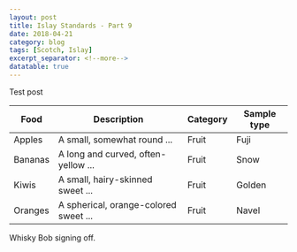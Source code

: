 ```yaml
---
layout: post
title: Islay Standards - Part 9
date: 2018-04-21
category: blog
tags: [Scotch, Islay]
excerpt_separator: <!--more-->
datatable: true
---
```


Test post

<!--more-->

<div class="datatable-begin"></div>

Food    | Description                           | Category | Sample type
------- | ------------------------------------- | -------- | -----------
Apples  | A small, somewhat round ...           | Fruit    | Fuji
Bananas | A long and curved, often-yellow ...   | Fruit    | Snow
Kiwis   | A small, hairy-skinned sweet ...      | Fruit    | Golden
Oranges | A spherical, orange-colored sweet ... | Fruit    | Navel

<div class="datatable-end"></div>


Whisky Bob signing off.

